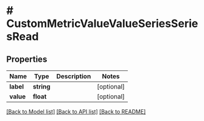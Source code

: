 # # CustomMetricValueValueSeriesSeriesRead

## Properties

Name | Type | Description | Notes
------------ | ------------- | ------------- | -------------
**label** | **string** |  | [optional]
**value** | **float** |  | [optional]

[[Back to Model list]](../../README.md#models) [[Back to API list]](../../README.md#endpoints) [[Back to README]](../../README.md)
